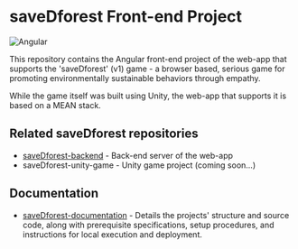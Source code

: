 # saveDforest Front-end Project
![Angular](https://img.shields.io/badge/Angular-DD0031?style=flat&logo=angular&logoColor=white)

This repository contains the Angular front-end project of the web-app that supports the 'saveDforest' (v1) game - a browser based, serious game for promoting environmentally sustainable behaviors through empathy. 

While the game itself was built using Unity, the web-app that supports it is based on a MEAN stack.

## Related saveDforest repositories

- [saveDforest-backend](https://github.com/ricardosantosfc/saveDforest-backend-public) - Back-end server of the web-app
- saveDforest-unity-game - Unity game project (coming soon...)
  
## Documentation

- [saveDforest-documentation](https://ricardosantosfc.github.io/saveDforest/docs/savedforest_documentation.pdf) - Details the projects' structure and source code, along with prerequisite specifications, setup procedures, and instructions for local execution and deployment.

